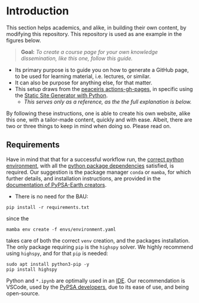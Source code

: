 Introduction
=========================================================
<!-- ###### List of Abbreviation[^bignote] -->


This section helps academics, and alike, in building their own content, by modifying this repository. This repository is used as ane example in the figures below.

> **Goal:** *To create a course page for your own knowledge dissemination, like this one, follow this guide.*

* Its primary purpose is to guide you on how to generate a GitHub page, to be used for learning material, i.e. lectures, or similar.
* It can also be purpose for anything else, for that matter.
* This setup draws from the [peaceiris actions-gh-pages][gh_actions], in specific using the [Static Site Generator with Python][gh_actions_python].
    * *This serves only as a reference, as the the full explanation is below.*

By following these instructions, one is able to create his own website, alike this one, with a tailor-made content, quickly and with ease. Albeit, there are two or three things to keep in mind when doing so. Please read on.


Requirements
-------------
Have in mind that that for a successful workflow run, the [correct python environment][venv], with all the [python package dependencies][dependencies] satisfied, is required. Our suggestion is the package manager `conda` or `mamba`, for which further details, and installation instructions, are provided in the [documentation of PyPSA-Earth creators][PyPSA-Earth].

* There is no need for the BAU:

~~~
pip install -r requirements.txt
~~~

since the

~~~
mamba env create -f envs/environment.yaml
~~~

takes care of both the correct `venv` creation, and the packages installation. The only package requiring `pip` is the `highspy` solver. We highly recommend using `highspy`, and for that `pip` is needed:
~~~
sudo apt install python3-pip -y
pip install highspy
~~~

Python and `*.ipynb` are optimally used in an [IDE][VSCode]. Our recommendation is VSCode, used by the [PyPSA developers][PyPSA-Earth], due to its ease of use, and being open-source.



<!-- # Internal Doc References -->
[gh_actions]:           https://github.com/peaceiris/actions-gh-pages
[gh_actions_python]:    https://github.com/peaceiris/actions-gh-pages?tab=readme-ov-file#%EF%B8%8F-static-site-generators-with-python
[venv]:                  https://github.com/open-energy-transition/data-science-for-esm/blob/e52f7980165928a7cd90826ee0bf8cd3fb407892/environment.yaml
[dependencies]:         https://github.com/open-energy-transition/data-science-for-esm/blob/e52f7980165928a7cd90826ee0bf8cd3fb407892/requirements.txt
[PyPSA-Earth]:          https://pypsa-earth.readthedocs.io/en/latest/installation.html
[VSCode]:               https://github.com/microsoft/vscode
